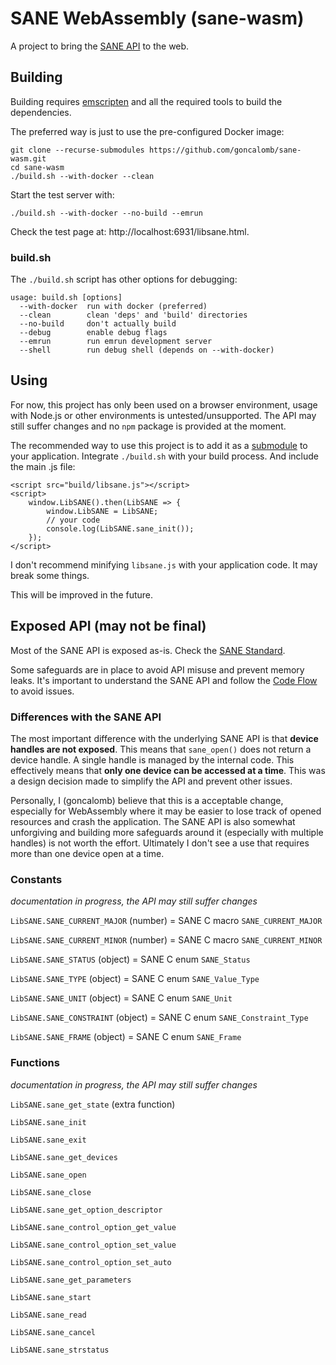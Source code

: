# SANE WebAssembly (sane-wasm)

A project to bring the [SANE API](http://www.sane-project.org/intro.html) to the web.

## Building

Building requires [emscripten](https://github.com/emscripten-core/emscripten) and all the required tools to build the dependencies.

The preferred way is just to use the pre-configured Docker image:

    git clone --recurse-submodules https://github.com/goncalomb/sane-wasm.git
    cd sane-wasm
    ./build.sh --with-docker --clean

Start the test server with:

    ./build.sh --with-docker --no-build --emrun

Check the test page at: http://localhost:6931/libsane.html.

### build.sh

The `./build.sh` script has other options for debugging:

```
usage: build.sh [options]
  --with-docker  run with docker (preferred)
  --clean        clean 'deps' and 'build' directories
  --no-build     don't actually build
  --debug        enable debug flags
  --emrun        run emrun development server
  --shell        run debug shell (depends on --with-docker)
```

## Using

For now, this project has only been used on a browser environment, usage with Node.js or other environments is untested/unsupported. The API may still suffer changes and no `npm` package is provided at the moment.

The recommended way to use this project is to add it as a [submodule](https://git-scm.com/book/en/v2/Git-Tools-Submodules) to your application. Integrate `./build.sh` with your build process. And include the main .js file:

```
<script src="build/libsane.js"></script>
<script>
    window.LibSANE().then(LibSANE => {
        window.LibSANE = LibSANE;
        // your code
        console.log(LibSANE.sane_init());
    });
</script>
```

I don't recommend minifying `libsane.js` with your application code. It may break some things.

This will be improved in the future.

## Exposed API (may not be final)

Most of the SANE API is exposed as-is. Check the [SANE Standard](https://sane-project.gitlab.io/standard/index.html).

Some safeguards are in place to avoid API misuse and prevent memory leaks. It's important to understand the SANE API and follow the [Code Flow](https://sane-project.gitlab.io/standard/api.html#code-flow) to avoid issues.

### Differences with the SANE API

The most important difference with the underlying SANE API is that **device handles are not exposed**. This means that `sane_open()` does not return a device handle. A single handle is managed by the internal code. This effectively means that **only one device can be accessed at a time**. This was a design decision made to simplify the API and prevent other issues.

Personally, I (goncalomb) believe that this is a acceptable change, especially for WebAssembly where it may be easier to lose track of opened resources and crash the application. The SANE API is also somewhat unforgiving and building more safeguards around it (especially with multiple handles) is not worth the effort. Ultimately I don't see a use that requires more than one device open at a time.

### Constants

_documentation in progress, the API may still suffer changes_

`LibSANE.SANE_CURRENT_MAJOR` (number) = SANE C macro `SANE_CURRENT_MAJOR`

`LibSANE.SANE_CURRENT_MINOR` (number) = SANE C macro `SANE_CURRENT_MINOR`

`LibSANE.SANE_STATUS` (object) = SANE C enum `SANE_Status`

`LibSANE.SANE_TYPE` (object) = SANE C enum `SANE_Value_Type`

`LibSANE.SANE_UNIT` (object) = SANE C enum `SANE_Unit`

`LibSANE.SANE_CONSTRAINT` (object) = SANE C enum `SANE_Constraint_Type`

`LibSANE.SANE_FRAME` (object) = SANE C enum `SANE_Frame`

### Functions

_documentation in progress, the API may still suffer changes_

`LibSANE.sane_get_state` (extra function)

`LibSANE.sane_init`

`LibSANE.sane_exit`

`LibSANE.sane_get_devices`

`LibSANE.sane_open`

`LibSANE.sane_close`

`LibSANE.sane_get_option_descriptor`

`LibSANE.sane_control_option_get_value`

`LibSANE.sane_control_option_set_value`

`LibSANE.sane_control_option_set_auto`

`LibSANE.sane_get_parameters`

`LibSANE.sane_start`

`LibSANE.sane_read`

`LibSANE.sane_cancel`

`LibSANE.sane_strstatus`
